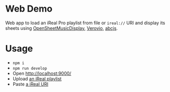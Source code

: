 # Web Demo

Web app to load an iReal Pro playlist from file or `ireal://` URI and display its sheets using [OpenSheetMusicDisplay](https://opensheetmusicdisplay.github.io/), [Verovio](https://www.verovio.org/index.xhtml), [abcjs](https://www.abcjs.net/).

# Usage

- `npm i`
- `npm run develop`
- Open [http://localhost:9000/](http://localhost:9000/)
- Upload [an iReal playlist](https://github.com/infojunkie/ireal-musicxml/raw/main/test/data/jazz1350.txt)
- Paste [a iReal URI](irealb://Bolivia%3DCedar%20Extra%20Name%20Walton%3D%3DUp%20Tempo%20Swing%3DD%3D%3D1r34LbKcu7s7bB(LZxLZE44T%5BA*Y%7D)%5EE(%20ZxLxZLxZLxZLxZLxb%5E7%20%207G%7Bi*X7-B%7CA13Xyb7%23F%7CQyX7%5EG%7CQy9Xb31bA%7CQyX7%5ED%7CQ13XyQZL)suyX7%5EF7%2311X7-G%7CQyX7h%23G%7CQyAX%2F7-B%7CQyX7-B%7CQy%20C7LZ%5EC%7CQyLxZLx9XyQ%7CxZLxZLxZL7G%7BB*Q%5DyX9%237A%7CQyX7%5EbBLZxLZb7B%7CQZx%20(E%5E)%7D%3D%3D0%3D0%3D%3D%3DMoanin'%3DTimmons%20Bobby%3D%3DMedium%20Swing%3DF-%3D%3D1r34LbKcu7eniF%3CAn%20BbyXZLQyX%7CrQyXZLyQX%7CrQyXZL%20n%2CFZLQr%7C%20%20*44T%7BA%207-b*BBb-%209b7F%7CQyX7-FZL%2397C%209b7GZL9bA%207B7LZB%5B%7D%20%20%3EoS%20%3CA7b9XyQyX9b7C%3EeniF%20l%20a.C.D%3C%7CQyX7hG%7CQ%5DY%7BS*GZL9b%20%20%7CrQF-7%20AyX%7CrQyXZLQyX%7CryQXZL9b7C%207GZL7bQLZXy%3E%3AsolBZL7B%3E%20%20%7D%5B%7CQyX7-FZL9%237C%20b97GZL9bA%207-bBB*F7b9%20eniF%3Cb-7%20Ab9LZG7b9XyQ%7CGh7XyQ%7C%3CD.S.%20al%20Fine%3EC7b9XyQ%5D%20%3D%3D0%3D0%3D%3D%3DNew%20Bolero%3DUdden%20Jeremy%3D%3DSlow%20Swing%3DC%3D%3D1r34LbKcu7yXx%7CQ6XyQ%7CD%7CQyXx%7CQyX7%5EbBQ%7CyXx%7CQyX-D%7CQyXxb%5E7XyF44T%5BQyX11%20LZx%20%7CQyXx%7CQyX6C%5B%5DQXyxZL%20-FZL%206bAZLAb%5E7%237bE%7CQbB%7CQy%7CBb6%20yX6bE%7CQyX-CZL%20b6EZL%20-CZL%207bBZLQ%7CAbXQyXx%7C7XyQ%7CC-XyQZ%20%3D%3D0%3D0%3D%3D%3DGirl%20From%20Ipanema%2C%20The%3DJobim%20Ant%C3%B4nio-Carlos%3D%3DBossa%20Nova%3DF%3D%3D1r34LbKcu7N%7CQyX4F%5E7XG%7CQyX7-GZL%20lcKyQX11%237GZL%20lcKQyb7%23114T%7BA*cKQyXyQ%7CGbB*%5D%20%20lcKQyX7%5EFN2ZL%20QyXQyX%7DQyX7%5BF%23%5E7X7%5EF1L%20lcK7XyQKGZL%20lcKQyX7DZLl%20cKQyX7-%23FZL%20lc-7XyQBZL%20l%5BA*%5DQyQKclb7C%7CQyX7-G%7CQyXb59b7D%7CQyX7-AZL%209b5XyX7bEZ%7CQyX7QKcl%20X11%237bG%7CQyX7-GLZ%20lcKQyX11%237GZLyQ%7CF%5EyX7%5EFGb7%20%20%20Z%3D%3D0%3D0%3D%3D%3DSong%20For%20My%20Father%3DSilver%20Horace%3D%3DLatin%3DF-%3D%3D1r34LbKcu7X7-F%7C4F-7Xs7C%7CQyX7bDZL%20lKcQyX7bEZL%20lcKQyusXyQ4T%7BA*%7CQyX7%20%20%7D*BD%207bEZL%20lcKQyX-7FZL%20lcKQyX7bE%5Bb7LZClcKQyF-7XyQKcl%20%20Z%3D%3D0%3D0%3D%3D%3DAll%20Blues%3DDavis%20Miles%3D%3DWaltz%3DG%3D%3D1r34LbKcu7G%2F7CZ7XyQKL%20x%20ZL%20lcKQyX7ZGL%20x%20ZL%20x%20ZL%20lcZ%20x%20LG43T%5BcKQyXl%20LZ%20L%20x%20ZL%20x%20ZL%20lcQKyX7G%7CZL%20x%20ZL%20xZD7%239cKQyXl%20LZEb7%239XyQ%7CD7%239XyQ%7CG7XyQKcl%20LZ%20x%20LZ%20x%20%20Z%3D%3D0%3D0%3D%3D%3DJazz%20Combo)
